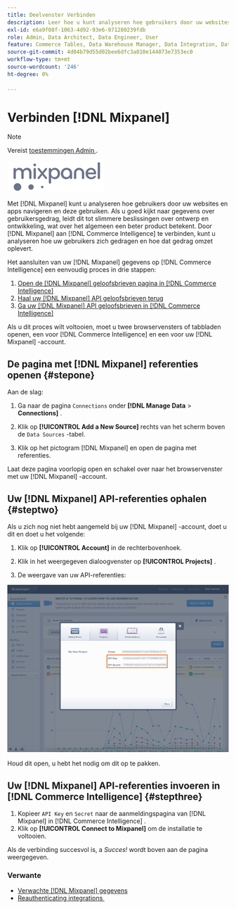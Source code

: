 ```yaml
---
title: Deelvenster Verbinden
description: Leer hoe u kunt analyseren hoe gebruikers door uw websites en apps navigeren en deze gebruiken.
exl-id: e6a9f08f-1063-4d92-93e6-971280239fdb
role: Admin, Data Architect, Data Engineer, User
feature: Commerce Tables, Data Warehouse Manager, Data Integration, Data Import/Export
source-git-commit: 4d04b79d55d02bee6dfc3a810e144073e7353ec0
workflow-type: tm+mt
source-wordcount: '246'
ht-degree: 0%

---
```


# Verbinden [!DNL Mixpanel]

>[!NOTE]
>
>Vereist [&#x200B; toestemmingen Admin &#x200B;](../../../administrator/user-management/user-management.md).

![&#x200B; embleem van het Mixpanel &#x200B;](../../../assets/Mixpanel_logo.png)

Met [!DNL Mixpanel] kunt u analyseren hoe gebruikers door uw websites en apps navigeren en deze gebruiken. Als u goed kijkt naar gegevens over gebruikersgedrag, leidt dit tot slimmere beslissingen over ontwerp en ontwikkeling, wat over het algemeen een beter product betekent. Door [!DNL Mixpanel] aan [!DNL Commerce Intelligence] te verbinden, kunt u analyseren hoe uw gebruikers zich gedragen en hoe dat gedrag omzet oplevert.

Het aansluiten van uw [!DNL Mixpanel] gegevens op [!DNL Commerce Intelligence] een eenvoudig proces in drie stappen:

1. [Open de  [!DNL Mixpanel]  geloofsbrieven pagina in  [!DNL Commerce Intelligence]](#stepone)
1. [Haal uw  [!DNL Mixpanel]  API geloofsbrieven terug](#steptwo)
1. [Ga uw  [!DNL Mixpanel]  API geloofsbrieven in  [!DNL Commerce Intelligence]](#stepthree)

Als u dit proces wilt voltooien, moet u twee browservensters of tabbladen openen, een voor [!DNL Commerce Intelligence] en een voor uw [!DNL Mixpanel] -account.

## De pagina met [!DNL Mixpanel] referenties openen {#stepone}

Aan de slag:

1. Ga naar de pagina `Connections` onder **[!DNL Manage Data** > **Connections]** .

1. Klik op **[!UICONTROL Add a New Source]** rechts van het scherm boven de `Data Sources` -tabel.

1. Klik op het pictogram [!DNL Mixpanel] en open de pagina met referenties.

Laat deze pagina voorlopig open en schakel over naar het browservenster met uw [!DNL Mixpanel] -account.

## Uw [!DNL Mixpanel] API-referenties ophalen {#steptwo}

Als u zich nog niet hebt aangemeld bij uw [!DNL Mixpanel] -account, doet u dit en doet u het volgende:

1. Klik op **[!UICONTROL Account]** in de rechterbovenhoek.

1. Klik in het weergegeven dialoogvenster op **[!UICONTROL Projects]** .

1. De weergave van uw API-referenties:

![&#x200B; het terugwinnen van de geloofsbrieven van Mixpanel API &#x200B;](../../../assets/Mixpanel_API_creds.png)

Houd dit open, u hebt het nodig om dit op te pakken.

## Uw [!DNL Mixpanel] API-referenties invoeren in [!DNL Commerce Intelligence] {#stepthree}

1. Kopieer `API Key` en `Secret` naar de aanmeldingspagina van [!DNL Mixpanel] in [!DNL Commerce Intelligence] .
1. Klik op **[!UICONTROL Connect to Mixpanel]** om de installatie te voltooien.

Als de verbinding succesvol is, a _Succes!_ wordt boven aan de pagina weergegeven.

### Verwante

* [Verwachte  [!DNL Mixpanel]  gegevens](../integrations/mixpanel-data.md)
* [&#x200B; Reauthenticating integrations &#x200B;](https://experienceleague.adobe.com/docs/commerce-knowledge-base/kb/how-to/mbi-reauthenticating-integrations.html)
